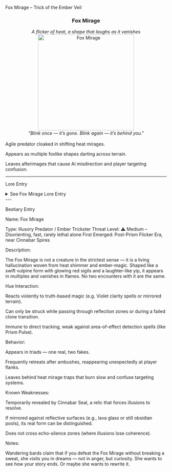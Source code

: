 Fox Mirage – Trick of the Ember Veil

<div align="center">
  <h3>Fox Mirage</h3>  
  <i>A flicker of heat, a shape that laughs as it vanishes</i></br>  
  <img src="../../assets/monsters/fox-mirage.png" alt="Fox Mirage" width="300">  
  </br><i>"Blink once — it’s gone. Blink again — it’s behind you."</i></br></br>
</div>Agile predator cloaked in shifting heat mirages.

Appears as multiple foxlike shapes darting across terrain.

Leaves afterimages that cause AI misdirection and player targeting confusion.



---

Lore Entry

<details><summary>See Fox Mirage Lore Entry</summary>Lore Entry: Spoken by Nacarat the Laughing Blade, overheard near Emberlight Cliffs

> “Oh, that one? The Fox Mirage? She's a clever ghost, or maybe just a lie wrapped in fur.”



> “She’s not real — not the way we are. She’s an ember thought that got too smug. You see her in the corner of your eye, or in the shimmer on a blade, or laughing just before the strike lands. She’s the memory of being hunted, kept warm too long in the coals.”



> “They say she was once a trickster in life — Nacarat’s sister, some claim — weaving illusions into flame. When she died, the desert didn’t let her go. It just learned her trick.”



> “If you want to fight her, don’t. Fight what she makes you think she is. That’s where she hides — behind your own mistake.”



> — Whispered with a grin by a campfire, then the wind carried the grin away.



</details>
---

Bestiary Entry

Name:	Fox Mirage

Type:	Illusory Predator / Ember Trickster
Threat Level:	⚠️ Medium – Disorienting, fast, rarely lethal alone
First Emerged:	Post-Prism Flicker Era, near Cinnabar Spires


Description:

The Fox Mirage is not a creature in the strictest sense — it is a living hallucination woven from heat shimmer and ember-magic. Shaped like a swift vulpine form with glowing red sigils and a laughter-like yip, it appears in multiples and vanishes in flames. No two encounters with it are the same.

Hue Interaction:

Reacts violently to truth-based magic (e.g. Violet clarity spells or mirrored terrain).

Can only be struck while passing through reflection zones or during a failed clone transition.

Immune to direct tracking, weak against area-of-effect detection spells (like Prism Pulse).


Behavior:

Appears in triads — one real, two fakes.

Frequently retreats after ambushes, reappearing unexpectedly at player flanks.

Leaves behind heat mirage traps that burn slow and confuse targeting systems.


Known Weaknesses:

Temporarily revealed by Cinnabar Seal, a relic that forces illusions to resolve.

If mirrored against reflective surfaces (e.g., lava glass or still obsidian pools), its real form can be distinguished.

Does not cross echo-silence zones (where illusions lose coherence).


Notes:

Wandering bards claim that if you defeat the Fox Mirage without breaking a sweat, she visits you in dreams — not in anger, but curiosity. She wants to see how your story ends. Or maybe she wants to rewrite it.



